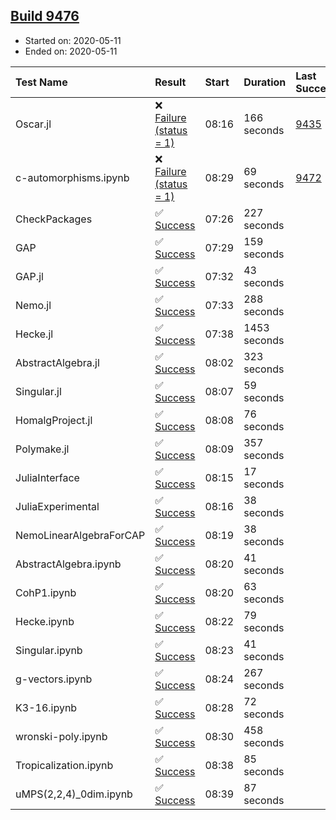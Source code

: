 ## [Build 9476](https://oscarci.mathematik.uni-kl.de/job/oscar/9476/)

* Started on: 2020-05-11
* Ended on: 2020-05-11

| Test Name    | Result | Start | Duration | Last Success | First Failure |
|:-------------|:-------|:------|:---------|:-------------|:--------------|
| Oscar.jl | ❌ [Failure (status = 1)](https://oscarci.mathematik.uni-kl.de/job/oscar/9476/artifact/logs/build-9476/Oscar.jl.log) | 08:16 | 166 seconds | [9435](https://oscarci.mathematik.uni-kl.de/job/oscar/9435/) | [9436](https://oscarci.mathematik.uni-kl.de/job/oscar/9436/) |
| c-automorphisms.ipynb | ❌ [Failure (status = 1)](https://oscarci.mathematik.uni-kl.de/job/oscar/9476/artifact/logs/build-9476/c-automorphisms.ipynb.log) | 08:29 | 69 seconds | [9472](https://oscarci.mathematik.uni-kl.de/job/oscar/9472/) | [9473](https://oscarci.mathematik.uni-kl.de/job/oscar/9473/) |
| CheckPackages | ✅ [Success](https://oscarci.mathematik.uni-kl.de/job/oscar/9476/artifact/logs/build-9476/CheckPackages.log) | 07:26 | 227 seconds |  |  |
| GAP | ✅ [Success](https://oscarci.mathematik.uni-kl.de/job/oscar/9476/artifact/logs/build-9476/GAP.log) | 07:29 | 159 seconds |  |  |
| GAP.jl | ✅ [Success](https://oscarci.mathematik.uni-kl.de/job/oscar/9476/artifact/logs/build-9476/GAP.jl.log) | 07:32 | 43 seconds |  |  |
| Nemo.jl | ✅ [Success](https://oscarci.mathematik.uni-kl.de/job/oscar/9476/artifact/logs/build-9476/Nemo.jl.log) | 07:33 | 288 seconds |  |  |
| Hecke.jl | ✅ [Success](https://oscarci.mathematik.uni-kl.de/job/oscar/9476/artifact/logs/build-9476/Hecke.jl.log) | 07:38 | 1453 seconds |  |  |
| AbstractAlgebra.jl | ✅ [Success](https://oscarci.mathematik.uni-kl.de/job/oscar/9476/artifact/logs/build-9476/AbstractAlgebra.jl.log) | 08:02 | 323 seconds |  |  |
| Singular.jl | ✅ [Success](https://oscarci.mathematik.uni-kl.de/job/oscar/9476/artifact/logs/build-9476/Singular.jl.log) | 08:07 | 59 seconds |  |  |
| HomalgProject.jl | ✅ [Success](https://oscarci.mathematik.uni-kl.de/job/oscar/9476/artifact/logs/build-9476/HomalgProject.jl.log) | 08:08 | 76 seconds |  |  |
| Polymake.jl | ✅ [Success](https://oscarci.mathematik.uni-kl.de/job/oscar/9476/artifact/logs/build-9476/Polymake.jl.log) | 08:09 | 357 seconds |  |  |
| JuliaInterface | ✅ [Success](https://oscarci.mathematik.uni-kl.de/job/oscar/9476/artifact/logs/build-9476/JuliaInterface.log) | 08:15 | 17 seconds |  |  |
| JuliaExperimental | ✅ [Success](https://oscarci.mathematik.uni-kl.de/job/oscar/9476/artifact/logs/build-9476/JuliaExperimental.log) | 08:16 | 38 seconds |  |  |
| NemoLinearAlgebraForCAP | ✅ [Success](https://oscarci.mathematik.uni-kl.de/job/oscar/9476/artifact/logs/build-9476/NemoLinearAlgebraForCAP.log) | 08:19 | 38 seconds |  |  |
| AbstractAlgebra.ipynb | ✅ [Success](https://oscarci.mathematik.uni-kl.de/job/oscar/9476/artifact/logs/build-9476/AbstractAlgebra.ipynb.log) | 08:20 | 41 seconds |  |  |
| CohP1.ipynb | ✅ [Success](https://oscarci.mathematik.uni-kl.de/job/oscar/9476/artifact/logs/build-9476/CohP1.ipynb.log) | 08:20 | 63 seconds |  |  |
| Hecke.ipynb | ✅ [Success](https://oscarci.mathematik.uni-kl.de/job/oscar/9476/artifact/logs/build-9476/Hecke.ipynb.log) | 08:22 | 79 seconds |  |  |
| Singular.ipynb | ✅ [Success](https://oscarci.mathematik.uni-kl.de/job/oscar/9476/artifact/logs/build-9476/Singular.ipynb.log) | 08:23 | 41 seconds |  |  |
| g-vectors.ipynb | ✅ [Success](https://oscarci.mathematik.uni-kl.de/job/oscar/9476/artifact/logs/build-9476/g-vectors.ipynb.log) | 08:24 | 267 seconds |  |  |
| K3-16.ipynb | ✅ [Success](https://oscarci.mathematik.uni-kl.de/job/oscar/9476/artifact/logs/build-9476/K3-16.ipynb.log) | 08:28 | 72 seconds |  |  |
| wronski-poly.ipynb | ✅ [Success](https://oscarci.mathematik.uni-kl.de/job/oscar/9476/artifact/logs/build-9476/wronski-poly.ipynb.log) | 08:30 | 458 seconds |  |  |
| Tropicalization.ipynb | ✅ [Success](https://oscarci.mathematik.uni-kl.de/job/oscar/9476/artifact/logs/build-9476/Tropicalization.ipynb.log) | 08:38 | 85 seconds |  |  |
| uMPS(2,2,4)_0dim.ipynb | ✅ [Success](https://oscarci.mathematik.uni-kl.de/job/oscar/9476/artifact/logs/build-9476/uMPS-2-2-4-_0dim.ipynb.log) | 08:39 | 87 seconds |  |  |
